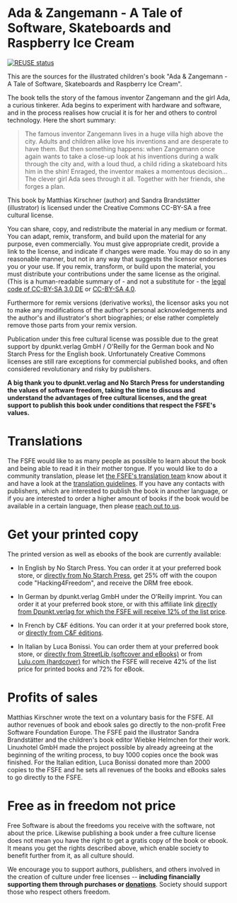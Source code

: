 <!--
SPDX-FileCopyrightText: 2021 Free Software Foundation Europe <https://fsfe.org>

SPDX-License-Identifier: CC-BY-SA-3.0-DE
-->

# Ada & Zangemann - A Tale of Software, Skateboards and Raspberry Ice Cream

[![REUSE status](https://api.reuse.software/badge/git.fsfe.org/fsfe/ada-zangemann)](https://api.reuse.software/info/git.fsfe.org/fsfe/ada-zangemann)

This are the sources for the illustrated children's book "Ada &
Zangemann - A Tale of Software, Skateboards and Raspberry Ice
Cream".

The book tells the story of the famous inventor Zangemann and the girl
Ada, a curious tinkerer. Ada begins to experiment with hardware and
software, and in the process realises how crucial it is for her and
others to control technology. Here the short summary:

> The famous inventor Zangemann lives in a huge villa high above the
> city. Adults and children alike love his inventions and are desperate
> to have them. But then something happens: when Zangemann once again
> wants to take a close-up look at his inventions during a walk through
> the city and, with a loud thud, a child riding a skateboard hits him
> in the shin! Enraged, the inventor makes a momentous decision... The
> clever girl Ada sees through it all. Together with her friends, she
> forges a plan.

This book by Matthias Kirschner (author) and Sandra Brandstätter
(illustrator) is licensed under the Creative Commons CC-BY-SA a free
cultural license.

You can share, copy, and redistribute the material in any medium or
format. You can adapt, remix, transform, and build upon the material for
any purpose, even commercially. You must give appropriate credit,
provide a link to the license, and indicate if changes were made. You
may do so in any reasonable manner, but not in any way that suggests the
licensor endorses you or your use. If you remix, transform, or build
upon the material, you must distribute your contributions under the same
license as the original. (This is a human-readable summary of - and not
a substitute for - the [legal code of CC-BY-SA 3.0
DE](https://creativecommons.org/licenses/by-sa/3.0/de/legalcode) or
[CC-BY-SA
4.0](https://creativecommons.org/licenses/by-sa/4.0/en/legalcode).

Furthermore for remix versions (derivative works), the licensor asks you
not to make any modifications of the author's personal acknowledgements
and the author's and illustrator's short biographies; or else rather
completely remove those parts from your remix version.

Publication under this free cultural license was possible due to the
great support by dpunkt.verlag GmbH / O'Reilly for the German book and
No Starch Press for the English book. Unfortunately Creative Commons
licenses are still rare exceptions for commercial published books, and
often considered revolutionary and risky by publishers.

**A big thank you to dpunkt.verlag and No Starch Press for understanding
the values of software freedom, taking the time to discuss and
understand the advantages of free cultural licenses, and the great
support to publish this book under conditions that respect the FSFE's
values.**

# Translations

The FSFE would like to as many people as possible to learn about the
book and being able to read it in their mother tongue. If you would like
to do a community translation, please let [the FSFE's translation
team](https://fsfe.org/contribute/translators) know about it and have a
look at the [translation
guidelines](https://git.fsfe.org/FSFE/ada-zangemann/src/branch/main/Translation-Guidelines.md).
If you have any contacts with publishers, which are interested to
publish the book in another language, or if you are interested to order
a higher amount of books if the book would be available in a certain
language, then please [reach out to us](https://fsfe.org/about/contact).

# Get your printed copy

The printed version as well as ebooks of the book are currently
available:

* In English by No Starch Press. You can order it at your preferred book
  store, or [directly from No Starch
  Press](https://nostarch.com/ada-zangemann), get 25% off with the
  coupon code "Hacking4Freedom", and receive the DRM free ebook. 

* In German by dpunkt.verlag GmbH under the O'Reilly imprint. You can
  order it at your preferred book store, or with this affiliate link
  [directly from Dpunkt.verlag for which the FSFE will receive 12% of
  the list
  price](https://oreilly.de/produkt/ada-und-zangemann/?ref=10022).

* In French by C&F éditions. You can order it at your preferred book
  store, or [directly from C&F éditions](https://cfeditions.com/ada).

* In Italian by Luca Bonissi. You can order them at your preferred book
  store, or [directly from StreetLib (softcover and 
  eBooks)](https://streetlib.co/isbn-9791222461823) or from [Lulu.com 
  (hardcover)](https://www.lulu.com/shop/matthias-kirschner-and-sandra-brandst%C3%A4tter-and-luca-bonissi/ada-zangemann-una-fiaba-che-parla-di-software-skateboard-e-gelato-al-lampone/hardcover/product-2m2gvqw.html) for 
  which the FSFE will receive 42% of the list price for printed books and
  72% for eBook.

# Profits of sales

Matthias Kirschner wrote the text on a voluntary basis for the FSFE. All
author revenues of book and ebook sales go directly to the non-profit
Free Software Foundation Europe. The FSFE paid the illustrator Sandra
Brandstätter and the children's book editor Wiebke Helmchen for their
work. Linuxhotel GmbH made the project possible by already agreeing at
the beginning of the writing process, to buy 1000 copies once the book
was finished.
For the Italian edition, Luca Bonissi donated more than 2000 copies to 
the FSFE and he sets all revenues of the books and eBooks sales to go 
directly to the FSFE.

# Free as in freedom not price

Free Software is about the freedoms you receive with the software, not
about the price. Likewise publishing a book under a free culture license
does not mean you have the right to get a gratis copy of the book or
ebook. It means you get the rights described above, which enable society
to benefit further from it, as all culture should.

We encourage you to support authors, publishers, and others involved in
the creation of culture under free licenses -- **including financially
supporting them through purchases or
[donations](https://fsfe.org/donate)**. Society should support those who
respect others freedom.

